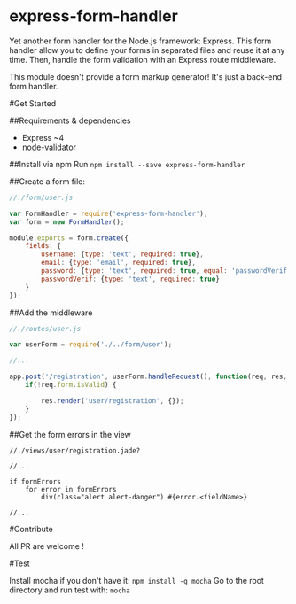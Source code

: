# express-form-handler
Yet another form handler for the Node.js framework: Express.
This form handler allow you to define your forms in separated files and reuse it at any time.
Then, handle the form validation with an Express route middleware.

This module doesn't provide a form markup generator! It's just a back-end form handler.

#Get Started

##Requirements & dependencies

- Express ~4
- [node-validator](https://www.npmjs.com/package/validator)

##Install via npm
Run `npm install --save express-form-handler`

##Create a form file:
```js
//./form/user.js

var FormHandler = require('express-form-handler');
var form = new FormHandler();

module.exports = form.create({
    fields: {
        username: {type: 'text', required: true},
        email: {type: 'email', required: true},
        password: {type: 'text', required: true, equal: 'passwordVerif'}
        passwordVerif: {type: 'text', required: true}
    }
});
```

##Add the middleware
```js
//./routes/user.js

var userForm = require('./../form/user');

//...

app.post('/registration', userForm.handleRequest(), function(req, res, next) {
    if(!req.form.isValid) {

        res.render('user/registration', {});
    }
});
```

##Get the form errors in the view
```jade
//./views/user/registration.jade?

//...

if formErrors
    for error in formErrors
        div(class="alert alert-danger") #{error.<fieldName>}

//...

```

#Contribute

All PR are welcome !

#Test

Install mocha if you don't have it: `npm install -g mocha`
Go to the root directory and run test with: `mocha`